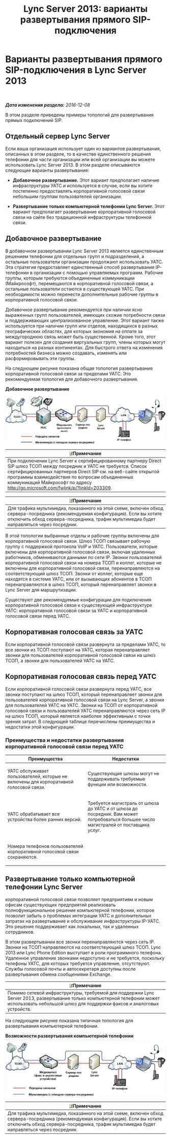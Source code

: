 ﻿---
title: 'Lync Server 2013: варианты развертывания прямого SIP-подключения'
TOCTitle: Варианты развертывания прямого SIP-подключения
ms:assetid: 84691944-03f2-4a89-9f2b-1ab3d7f388cc
ms:mtpsurl: https://technet.microsoft.com/ru-ru/library/Gg398672(v=OCS.15)
ms:contentKeyID: 49310375
ms.date: 12/10/2016
mtps_version: v=OCS.15
ms.translationtype: HT
---

# Варианты развертывания прямого SIP-подключения в Lync Server 2013

 

_**Дата изменения раздела:** 2016-12-08_

В этом разделе приведены примеры топологий для развертывания прямых подключений SIP.

## Отдельный сервер Lync Server

Если ваша организация использует один из вариантов развертывания, описанных в этом разделе, то в качестве единственного решения телефонии для части организации или всей организации вы можете использовать Lync Server 2013. В этом разделе описываются следующие варианты развертывания:

  - **Добавочное развертывание.** Этот вариант предполагает наличие инфраструктуры УАТС и используется в случае, если вы хотите постепенно предоставлять корпоративной голосовой связи небольшим группам пользователей организации.

  - **Развертывание только компьютерной телефонии Lync Server.** Этот вариант предполагает развертывание корпоративной голосовой связи на сайте без традиционной инфраструктуры телефонной связи.

## Добавочное развертывание

В добавочном развертывании Lync Server 2013 является единственным решением телефонии для отдельных групп и подразделений, а остальные пользователи организации продолжают использовать УАТС. Эта стратегия предоставляет единственный способ развертывания IP-телефонии в организации с помощью управляемых программ. Рабочие группы, которым требуются объединенные коммуникации (Майкрософт), перемещаются в корпоративной голосовой связи, а остальные пользователи остаются в существующей УАТС. При необходимости можно перенести дополнительные рабочие группы в корпоративной голосовой связи.

Добавочное развертывание рекомендуется при наличии ясно выраженных групп пользователей, имеющих схожие потребности связи и поддерживающих централизованное управление. Этот вариант также используется при наличии групп или отделов, находящихся в разных географических областях, для которых экономия на оплате за междугороднюю связь может быть существенной. Кроме того, этот вариант полезен для создания виртуальных групп, члены которых могут находиться на разных континентах. Для быстрого ответа на изменения потребностей бизнеса можно создавать, изменять или расформировывать эти группы.

На следующем рисунке показана общая топология развертывания корпоративной голосовой связи за пределами УАТС. Это рекомендуемая топология для добавочного развертывания.

**Добавочное развертывание**

![Миграция отделами (схема)](images/Gg398672.e951ecf4-7cd2-425a-9106-76977492d682(OCS.15).jpg "Миграция отделами (схема)")

<table>
<thead>
<tr class="header">
<th><img src="images/Gg398412.note(OCS.15).gif" title="note" alt="note" />Примечание</th>
</tr>
</thead>
<tbody>
<tr class="odd">
<td>При подключении Lync Server к сертифицированному партнеру Direct SIP шлюз ТСОП между посредник и УАТС не требуется. Список сертифицированных партнеров Direct SIP см. на веб-сайте открытой программы взаимодействия по вопросам объединенных коммуникаций Майкрософт по адресу <a href="http://go.microsoft.com/fwlink/p/?linkid=203309">http://go.microsoft.com/fwlink/p/?linkId=203309</a>.</td>
</tr>
</tbody>
</table>


<table>
<thead>
<tr class="header">
<th><img src="images/Gg398412.note(OCS.15).gif" title="note" alt="note" />Примечание</th>
</tr>
</thead>
<tbody>
<tr class="odd">
<td>Для трафика мультимедиа, показанного на этой схеме, включен обход сервера-посредника (рекомендуемая конфигурация). Если вы хотите отключить обход сервера-посредника, трафик мультимедиа будет направляться через посредник.</td>
</tr>
</tbody>
</table>


В этой топологии выбранные отделы и рабочие группы включены для корпоративной голосовой связи. Шлюз ТСОП связывает рабочую группу с поддержкой протокола VoIP и УАТС. Пользователи, которые включены для корпоративной голосовой связи, включая удаленных работников, обмениваются данными по сети IP. Звонки пользователей корпоративной голосовой связи на номера ТСОП и коллег, которые не включены для корпоративной голосовой связи, перенаправляются на соответствующий шлюз ТСОП. Звонки от коллег, которые еще находятся в системе УАТС, или от вызывающих абонентов в ТСОП перенаправляются в шлюз ТСОП, который перенаправляет звонки в Lync Server для маршрутизации.

Существуют две рекомендуемые конфигурации для подключения корпоративной голосовой связи к существующей инфраструктуре УАТС: корпоративной голосовой связи за УАТС и корпоративной голосовой связи перед УАТС.

## Корпоративная голосовая связь за УАТС

Если корпоративной голосовой связи развернута за пределами УАТС, то все звонки из ТСОП поступают на УАТС, которая перенаправляет звонки для пользователей корпоративной голосовой связи на шлюз ТСОП, а звонки для пользователей УАТС на УАТС.

## Корпоративная голосовая связь перед УАТС

Если корпоративной голосовой связи развернута перед УАТС, все звонки поступают на шлюз ТСОП, который перенаправляет звонки для пользователей корпоративной голосовой связи на Lync Server, а звонки для пользователей УАТС на УАТС. Звонки на ТСОП от корпоративной голосовой связи и пользователей УАТС перенаправляются через сеть IP на шлюз ТСОП, который является наиболее эффективным с точки зрения затрат. В следующей таблице перечислены преимущества и недостатки этой конфигурации.

### Преимущества и недостатки развертывания корпоративной голосовой связи перед УАТС

<table>
<colgroup>
<col style="width: 50%" />
<col style="width: 50%" />
</colgroup>
<thead>
<tr class="header">
<th>Преимущества</th>
<th>Недостатки</th>
</tr>
</thead>
<tbody>
<tr class="odd">
<td><p>УАТС обслуживает пользователей, которые не включены для корпоративной голосовой связи.</p></td>
<td><p>Существующие шлюзы могут не поддерживать требуемые функции или возможности.</p></td>
</tr>
<tr class="even">
<td><p>УАТС обрабатывает все устройства более ранних версий.</p></td>
<td><p>Требуется магистраль от шлюза до УАТС и от шлюза до посредник. Вам может потребоваться большее число магистралей от поставщика услуг.</p></td>
</tr>
<tr class="odd">
<td><p>Номера телефонов пользователей корпоративной голосовой связи сохраняются.</p></td>
<td><p> </p></td>
</tr>
</tbody>
</table>


## Развертывание только компьютерной телефонии Lync Server

корпоративной голосовой связи позволяет предприятиям и новым офисам существующих предприятий реализовать полнофункциональное решение компьютерной телефонии, которое позволит забыть о проблемах интеграции УАТС и дополнительных затратах на развертывание и обслуживание инфраструктуры IP-УАТС. Это решение поддерживает как локальных, так и удаленных сотрудников.

В этом развертывании все звонки перенаправляются через сеть IP. Звонки на ТСОП направляются на соответствующий шлюз ТСОП. Lync 2013 или Lync Phone Edition выступает в роли программного телефона. Удаленное управление звонками недоступно и не требуется, поскольку телефоны УАТС, для которых требуется управление, отсутствуют. Службы голосовой почты и автосекретаря доступны после развертывания обмена сообщениями Exchange.

<table>
<thead>
<tr class="header">
<th><img src="images/Gg398412.note(OCS.15).gif" title="note" alt="note" />Примечание</th>
</tr>
</thead>
<tbody>
<tr class="odd">
<td>Помимо сетевой инфраструктуры, требуемой для поддержки Lync Server 2013, развертывание только компьютерной телефонии может использовать небольшой шлюз для поддержки факсов и аналоговых устройств.</td>
</tr>
</tbody>
</table>


На следующем рисунке показана типичная топология для развертывания компьютерной телефонии.

**Возможности развертывания компьютерной телефонии**

![Развертывание сети с нуля](images/Gg398672.820dc5fe-0e20-431b-ae4e-fefdf2221d3b(OCS.15).jpg "Развертывание сети с нуля")

<table>
<thead>
<tr class="header">
<th><img src="images/Gg398412.note(OCS.15).gif" title="note" alt="note" />Примечание</th>
</tr>
</thead>
<tbody>
<tr class="odd">
<td>Для трафика мультимедиа, показанного на этой схеме, включен обход сервера-посредника (рекомендуемая конфигурация). Если вы хотите отключить обход сервера-посредника, трафик мультимедиа будет направляться через посредник.</td>
</tr>
</tbody>
</table>

